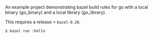 
An example project demonstrating bazel build rules for go with
a local binary (go_binary) and a local library (go_library).

This requires a release > `bazel-0.20`.

```
$ bazel run :hello
```